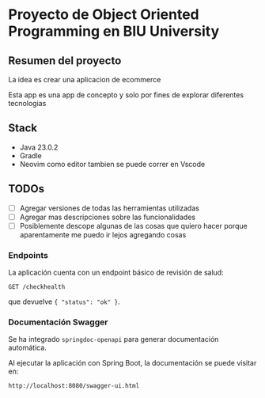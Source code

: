 # Proyecto de Object Oriented Programming en BIU University

## Resumen del proyecto

La idea es crear una aplicacion de ecommerce

Esta app es una app de concepto y solo por fines de explorar diferentes tecnologias

## Stack

- Java 23.0.2
- Gradle
- Neovim como editor tambien se puede correr en Vscode

## TODOs

- [ ] Agregar versiones de todas las herramientas utilizadas
- [ ] Agregar mas descripciones sobre las funcionalidades
- [ ] Posiblemente descope algunas de las cosas que quiero hacer porque aparentamente me puedo ir lejos agregando cosas

### Endpoints

La aplicación cuenta con un endpoint básico de revisión de salud:

```
GET /checkhealth
```

que devuelve `{ "status": "ok" }`.

### Documentación Swagger

Se ha integrado `springdoc-openapi` para generar documentación automática.

Al ejecutar la aplicación con Spring Boot, la documentación se puede visitar en:

```
http://localhost:8080/swagger-ui.html
```

